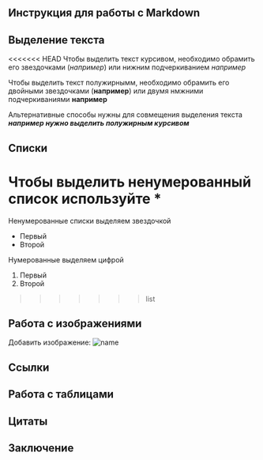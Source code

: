 ## Инструкция для работы с Markdown

## Выделение текста

<<<<<<< HEAD
Чтобы выделить текст курсивом, необходимо обрамить его звездочками (*например*) или нижним подчеркиванием _например_

Чтобы выделить текст полужирнымм, необходимо обрамить его двойными звездочками (**например**) или двумя нмжними подчеркиваниями __например__

Альтернативные способы нужны для совмещения выделения текста __*например нужно выделить полужирным курсивом*__

## Списки
Чтобы выделить ненумерованный список используйте *
=======
Ненумерованные списки выделяем звездочкой
* Первый
* Второй

Нумерованные выделяем цифрой
1. Первый
2. Второй

>>>>>>> list
## Работа с изображениями

Добавить изображение:
![name](16.jpg)
## Ссылки

## Работа с таблицами

## Цитаты

## Заключение

